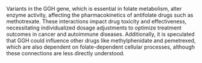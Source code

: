 Variants in the GGH gene, which is essential in folate metabolism, alter enzyme activity, affecting the pharmacokinetics of antifolate drugs such as methotrexate. These interactions impact drug toxicity and effectiveness, necessitating individualized dosage adjustments to optimize treatment outcomes in cancer and autoimmune diseases. Additionally, it is speculated that GGH could influence other drugs like methylphenidate and pemetrexed, which are also dependent on folate-dependent cellular processes, although these connections are less directly understood.